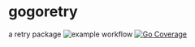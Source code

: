# gogoretry
a retry package
![example workflow](https://github.com/kdsama/gogoretry/actions/workflows/go.yml/badge.svg)
[![Go Coverage](https://github.com/kdsama/gogoretry/wiki/coverage.svg)](https://raw.githack.com/wiki/kdsama/gogoretry/coverage.html)


